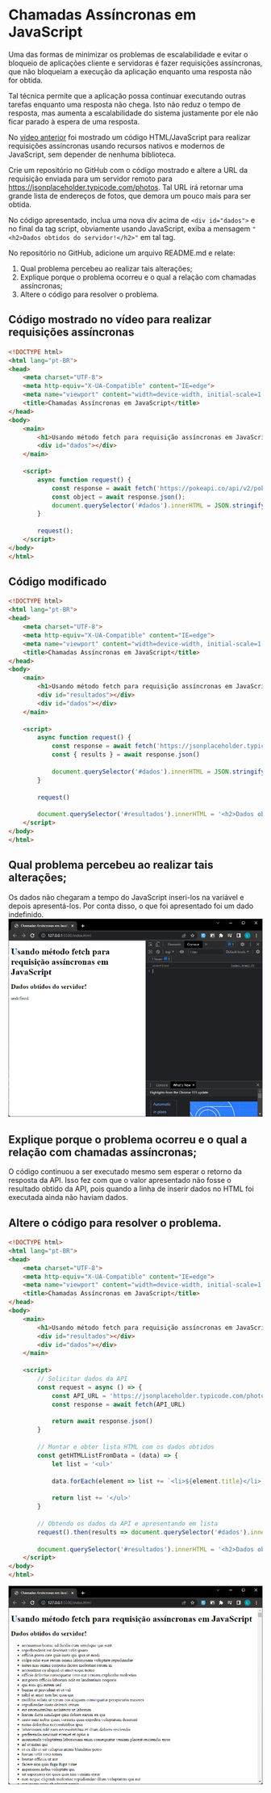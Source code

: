 # Chamadas Assíncronas em JavaScript

Uma das formas de minimizar os problemas de escalabilidade e evitar o bloqueio de aplicações cliente e servidoras é fazer requisições assíncronas, que não bloqueiam a execução da aplicação enquanto uma resposta não for obtida.

Tal técnica permite que a aplicação possa continuar executando outras tarefas enquanto uma resposta não chega. Isto não reduz o tempo de resposta, mas aumenta a escalabilidade do sistema justamente por ele não ficar parado à espera de uma resposta.

No [vídeo anterior](https://youtu.be/FoZXsJcjiTc?t=442) foi mostrado um código HTML/JavaScript para realizar requisições assíncronas usando recursos nativos e modernos de JavaScript, sem depender de nenhuma biblioteca.

Crie um repositório no GitHub com o código mostrado e altere a URL da requisição enviada para um servidor remoto para https://jsonplaceholder.typicode.com/photos. Tal URL irá retornar uma grande lista de endereços de fotos, que demora um pouco mais para ser obtida.

No código apresentado, inclua uma nova div acima de `<div id="dados">` e no final da tag script, obviamente usando JavaScript, exiba a mensagem `"<h2>Dados obtidos do servidor!</h2>"` em tal tag.

No repositório no GitHub, adicione um arquivo README.md e relate:
1. Qual problema percebeu ao realizar tais alterações;
2. Explique porque o problema ocorreu e o qual a relação com chamadas assíncronas;
3. Altere o código para resolver o problema.

## Código mostrado no vídeo para realizar requisições assíncronas

```HTML
<!DOCTYPE html>
<html lang="pt-BR">
<head>
    <meta charset="UTF-8">
    <meta http-equiv="X-UA-Compatible" content="IE=edge">
    <meta name="viewport" content="width=device-width, initial-scale=1.0">
    <title>Chamadas Assíncronas em JavaScript</title>
</head>
<body>
    <main>
        <h1>Usando método fetch para requisição assíncronas em JavaScript</h1>
        <div id="dados"></div>
    </main>

    <script>
        async function request() {
            const response = await fetch('https://pokeapi.co/api/v2/pokemon');
            const object = await response.json();
            document.querySelector('#dados').innerHTML = JSON.stringify(object);
        }

        request();
    </script>
</body>
</html>
```

## Código modificado

```HTML
<!DOCTYPE html>
<html lang="pt-BR">
<head>
    <meta charset="UTF-8">
    <meta http-equiv="X-UA-Compatible" content="IE=edge">
    <meta name="viewport" content="width=device-width, initial-scale=1.0">
    <title>Chamadas Assíncronas em JavaScript</title>
</head>
<body>
    <main>
        <h1>Usando método fetch para requisição assíncronas em JavaScript</h1>
        <div id="resultados"></div>
        <div id="dados"></div>
    </main>

    <script>
        async function request() {
            const response = await fetch('https://jsonplaceholder.typicode.com/photos')
            const { results } = await response.json()

            document.querySelector('#dados').innerHTML = JSON.stringify(results)
        }

        request()

        document.querySelector('#resultados').innerHTML = '<h2>Dados obtidos do servidor!</h2>'
    </script>
</body>
</html>
```


## Qual problema percebeu ao realizar tais alterações;
Os dados não chegaram a tempo do JavaScript inseri-los na variável e depois apresentá-los. Por conta disso, o que foi apresentado foi um dado indefinido.
![Erro ao obter grande quantidade de dados do servidor utilizando chamada assíncrona](./images/qual-problema-percebeu-ao-realizar-tais-alteracoes.png)

## Explique porque o problema ocorreu e o qual a relação com chamadas assíncronas;
O código continuou a ser executado mesmo sem esperar o retorno da resposta da API. Isso fez com que o valor apresentado não fosse o resultado obtido da API, pois quando a linha de inserir dados no HTML foi executada ainda não haviam dados.

## Altere o código para resolver o problema.
```HTML
<!DOCTYPE html>
<html lang="pt-BR">
<head>
    <meta charset="UTF-8">
    <meta http-equiv="X-UA-Compatible" content="IE=edge">
    <meta name="viewport" content="width=device-width, initial-scale=1.0">
    <title>Chamadas Assíncronas em JavaScript</title>
</head>
<body>
    <main>
        <h1>Usando método fetch para requisição assíncronas em JavaScript</h1>
        <div id="resultados"></div>
        <div id="dados"></div>
    </main>

    <script>
        // Solicitar dados da API
        const request = async () => {
            const API_URL = 'https://jsonplaceholder.typicode.com/photos'
            const response = await fetch(API_URL)

            return await response.json()
        }

        // Montar e obter lista HTML com os dados obtidos 
        const getHTMLListFromData = (data) => {
            let list = '<ul>'
                
            data.forEach(element => list += `<li>${element.title}</li>`)

            return list += '</ul>'
        }

        // Obtendo os dados da API e apresentando em lista
        request().then(results => document.querySelector('#dados').innerHTML = getHTMLListFromData(results))

        document.querySelector('#resultados').innerHTML = '<h2>Dados obtidos do servidor!</h2>'
    </script>
</body>
</html>
```
![Obtendo grande quantidade de dados do servidor utilizando chamada assíncrona](./images/altere-o-codigo-para-resolver-o-problema.png)
